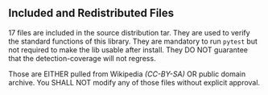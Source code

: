 ## Included and Redistributed Files

17 files are included in the source distribution tar. They are used to verify the standard functions of
this library. They are mandatory to run `pytest` but not required to make the lib usable after install.
They DO NOT guarantee that the detection-coverage will not regress.

Those are EITHER pulled from Wikipedia _(CC-BY-SA)_ OR public domain archive.
You SHALL NOT modify any of those files without explicit approval.
